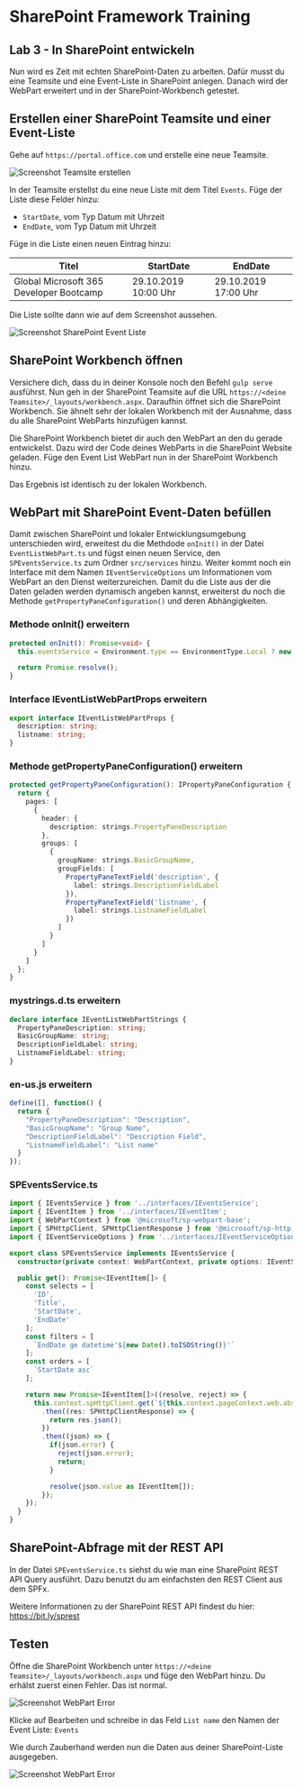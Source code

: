 # SharePoint Framework Training
## Lab 3 - In SharePoint entwickeln

Nun wird es Zeit mit echten SharePoint-Daten zu arbeiten. Dafür musst du eine Teamsite und eine Event-Liste in SharePoint anlegen. Danach wird der WebPart erweitert und in der SharePoint-Workbench getestet.

## Erstellen einer SharePoint Teamsite und einer Event-Liste

Gehe auf `https://portal.office.com` und erstelle eine neue Teamsite.

![Screenshot Teamsite erstellen](./images/teamsitecreation.png)

In der Teamsite erstellst du eine neue Liste mit dem Titel `Events`. Füge der Liste diese Felder hinzu:
- `StartDate`, vom Typ Datum mit Uhrzeit
- `EndDate`, vom Typ Datum mit Uhrzeit

Füge in die Liste einen neuen Eintrag hinzu:

| Titel | StartDate | EndDate |
|-------|-----------|---------|
| Global Microsoft 365 Developer Bootcamp | 29.10.2019 10:00 Uhr | 29.10.2019 17:00 Uhr |

Die Liste sollte dann wie auf dem Screenshot aussehen.

![Screenshot SharePoint Event Liste](./images/sharepointeventlist.png)

## SharePoint Workbench öffnen

Versichere dich, dass du in deiner Konsole noch den Befehl `gulp serve` ausführst. Nun geh in der SharePoint Teamsite auf die URL `https://<deine Teamsite>/_layouts/workbench.aspx`. Daraufhin öffnet sich die SharePoint Workbench. Sie ähnelt sehr der lokalen Workbench mit der Ausnahme, dass du alle SharePoint WebParts hinzufügen kannst.

Die SharePoint Workbench bietet dir auch den WebPart an den du gerade entwickelst. Dazu wird der Code deines WebParts in die SharePoint Website geladen. Füge den Event List WebPart nun in der SharePoint Workbench hinzu.

Das Ergebnis ist identisch zu der lokalen Workbench.

## WebPart mit SharePoint Event-Daten befüllen

Damit zwischen SharePoint und lokaler Entwicklungsumgebung unterschieden wird, erweitest du die Methdode `onInit()` in der Datei `EventListWebPart.ts` und fügst einen neuen Service, den `SPEventsService.ts` zum Ordner `src/services` hinzu. Weiter kommt noch ein Interface mit dem Namen `IEventServiceOptions` um Informationen vom WebPart an den Dienst weiterzureichen. Damit du die Liste aus der die Daten geladen werden dynamisch angeben kannst, erweiterst du noch die Methode `getPropertyPaneConfiguration()` und deren Abhängigkeiten.

### Methode onInit() erweitern
```typescript
protected onInit(): Promise<void> {
  this.eventsService = Environment.type == EnvironmentType.Local ? new MockEventsService() : new SPEventsService(this.context, this.properties);

  return Promise.resolve();
}
```

### Interface IEventListWebPartProps erweitern
```typescript
export interface IEventListWebPartProps {
  description: string;
  listname: string;
}
```

### Methode getPropertyPaneConfiguration() erweitern
```typescript
protected getPropertyPaneConfiguration(): IPropertyPaneConfiguration {
  return {
    pages: [
      {
        header: {
          description: strings.PropertyPaneDescription
        },
        groups: [
          {
            groupName: strings.BasicGroupName,
            groupFields: [
              PropertyPaneTextField('description', {
                label: strings.DescriptionFieldLabel
              }),
              PropertyPaneTextField('listname', {
                label: strings.ListnameFieldLabel
              })
            ]
          }
        ]
      }
    ]
  };
}
```

### mystrings.d.ts erweitern
```typescript
declare interface IEventListWebPartStrings {
  PropertyPaneDescription: string;
  BasicGroupName: string;
  DescriptionFieldLabel: string;
  ListnameFieldLabel: string;
}
```

### en-us.js erweitern
```javascript
define([], function() {
  return {
    "PropertyPaneDescription": "Description",
    "BasicGroupName": "Group Name",
    "DescriptionFieldLabel": "Description Field",
    "ListnameFieldLabel": "List name"
  }
});
```

### SPEventsService.ts
```typescript
import { IEventsService } from '../interfaces/IEventsService';
import { IEventItem } from '../interfaces/IEventItem';
import { WebPartContext } from '@microsoft/sp-webpart-base';
import { SPHttpClient, SPHttpClientResponse } from '@microsoft/sp-http';
import { IEventServiceOptions } from '../interfaces/IEventServiceOptions';

export class SPEventsService implements IEventsService {
  constructor(private context: WebPartContext, private options: IEventServiceOptions) {}

  public get(): Promise<IEventItem[]> {
    const selects = [
      'ID',
      'Title',
      'StartDate',
      'EndDate'
    ];
    const filters = [
      `EndDate ge datetime'${new Date().toISOString()}'`
    ];
    const orders = [
      `StartDate asc`
    ];

    return new Promise<IEventItem[]>((resolve, reject) => {
      this.context.spHttpClient.get(`${this.context.pageContext.web.absoluteUrl}/_api/web/lists/getbytitle('${this.options.listname}')/items?$select=${selects.join()}&$filter=${filters.join(' and ')}&$orderBy=${orders.join(',')}`, SPHttpClient.configurations.v1)
        .then((res: SPHttpClientResponse) => {
          return res.json();
        })
        .then((json) => {
          if(json.error) {
            reject(json.error);
            return;
          }

          resolve(json.value as IEventItem[]);
        });
    });
  }
}
```

## SharePoint-Abfrage mit der REST API
In der Datei `SPEventsService.ts` siehst du wie man eine SharePoint REST API Query ausführt. Dazu benutzt du am einfachsten den REST Client aus dem SPFx.

Weitere Informationen zu der SharePoint REST API findest du hier: https://bit.ly/sprest

## Testen
Öffne die SharePoint Workbench unter `https://<deine Teamsite>/_layouts/workbench.aspx` und füge den WebPart hinzu. Du erhälst zuerst einen Fehler. Das ist normal.

![Screenshot WebPart Error](./images/webparterror.png)

Klicke auf Bearbeiten und schreibe in das Feld `List name` den Namen der Event Liste: `Events`

Wie durch Zauberhand werden nun die Daten aus deiner SharePoint-Liste ausgegeben.

![Screenshot WebPart Error](./images/webpartspdata.png)
